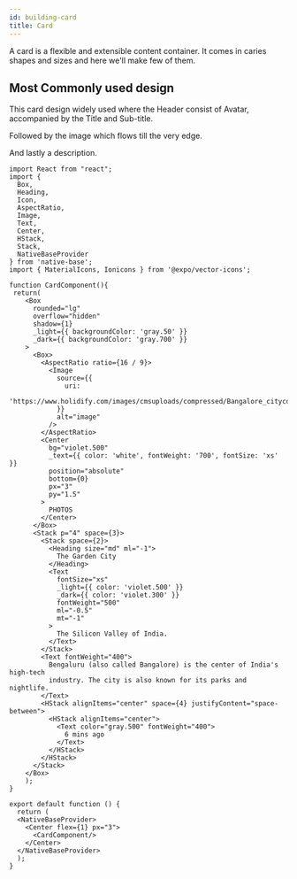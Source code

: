 ```yaml
---
id: building-card
title: Card
---
```


A card is a flexible and extensible content container. It comes in caries shapes and sizes and here we'll make few of them.

## Most Commonly used design

This card design widely used where the Header consist of Avatar, accompanied by the Title and Sub-title.

Followed by the image which flows till the very edge.

And lastly a description.

```SnackPlayer name=Card
import React from "react";
import {
  Box,
  Heading,
  Icon,
  AspectRatio,
  Image,
  Text,
  Center,
  HStack,
  Stack,
  NativeBaseProvider
} from 'native-base';
import { MaterialIcons, Ionicons } from '@expo/vector-icons';

function CardComponent(){
 return(
    <Box
      rounded="lg"
      overflow="hidden"
      shadow={1}
      _light={{ backgroundColor: 'gray.50' }}
      _dark={{ backgroundColor: 'gray.700' }}
    >
      <Box>
        <AspectRatio ratio={16 / 9}>
          <Image
            source={{
              uri:
                'https://www.holidify.com/images/cmsuploads/compressed/Bangalore_citycover_20190613234056.jpg',
            }}
            alt="image"
          />
        </AspectRatio>
        <Center
          bg="violet.500"
          _text={{ color: 'white', fontWeight: '700', fontSize: 'xs' }}
          position="absolute"
          bottom={0}
          px="3"
          py="1.5"
        >
          PHOTOS
        </Center>
      </Box>
      <Stack p="4" space={3}>
        <Stack space={2}>
          <Heading size="md" ml="-1">
            The Garden City
          </Heading>
          <Text
            fontSize="xs"
            _light={{ color: 'violet.500' }}
            _dark={{ color: 'violet.300' }}
            fontWeight="500"
            ml="-0.5"
            mt="-1"
          >
            The Silicon Valley of India.
          </Text>
        </Stack>
        <Text fontWeight="400">
          Bengaluru (also called Bangalore) is the center of India's high-tech
          industry. The city is also known for its parks and nightlife.
        </Text>
        <HStack alignItems="center" space={4} justifyContent="space-between">
          <HStack alignItems="center">
            <Text color="gray.500" fontWeight="400">
              6 mins ago
            </Text>
          </HStack>
        </HStack>
      </Stack>
    </Box>
    );
}

export default function () {
  return (
  <NativeBaseProvider>
    <Center flex={1} px="3">
      <CardComponent/>
    </Center>
  </NativeBaseProvider>
  );
}
```
